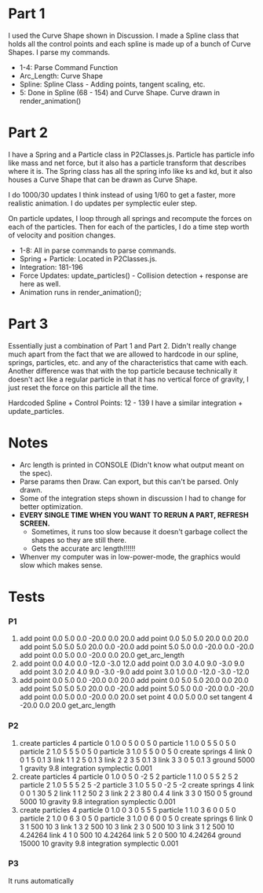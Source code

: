 # Part 1

I used the Curve Shape shown in Discussion. I made a Spline class that holds all the control
points and each spline is made up of a bunch of Curve Shapes. I parse my commands.

- 1-4: Parse Command Function
- Arc_Length: Curve Shape
- Spline: Spline Class - Adding points, tangent scaling, etc.
- 5: Done in Spline (68 - 154) and Curve Shape. Curve drawn in render_animation()

# Part 2

I have a Spring and a Particle class in P2Classes.js. Particle has particle info like mass
and net force, but it also has a particle transform that describes where it is. The Spring
class has all the spring info like ks and kd, but it also houses a Curve Shape that can be
drawn as Curve Shape.

I do 1000/30 updates I think instead of using 1/60 to get a faster, more realistic animation.
I do updates per symplectic euler step.

On particle updates, I loop through all springs and recompute the forces on each of the particles.
Then for each of the particles, I do a time step worth of velocity and position changes.

- 1-8: All in parse commands to parse commands.
- Spring + Particle: Located in P2Classes.js.
- Integration: 181-196
- Force Updates: update_particles() - Collision detection + response are here as well.
- Animation runs in render_animation();

# Part 3

Essentially just a combination of Part 1 and Part 2. Didn't really change much apart from the
fact that we are allowed to hardcode in our spline, springs, particles, etc. and any of the
characteristics that came with each. Another difference was that with the top particle because
technically it doesn't act like a regular particle in that it has no vertical force of gravity,
I just reset the force on this particle all the time.

Hardcoded Spline + Control Points: 12 - 139
I have a similar integration + update_particles.

# Notes

- Arc length is printed in CONSOLE (Didn't know what output meant on the spec).
- Parse params then Draw. Can export, but this can't be parsed. Only drawn.
- Some of the integration steps shown in discussion I had to change for
  better optimization.
- **EVERY SINGLE TIME WHEN YOU WANT TO RERUN A PART, REFRESH SCREEN.**
  - Sometimes, it runs too slow because it doesn't garbage collect the shapes
    so they are still there.
  - Gets the accurate arc length!!!!!!
- Whenver my computer was in low-power-mode, the graphics would slow which makes sense.

# Tests

### P1

1. add point 0.0 5.0 0.0 -20.0 0.0 20.0
   add point 0.0 5.0 5.0 20.0 0.0 20.0
   add point 5.0 5.0 5.0 20.0 0.0 -20.0
   add point 5.0 5.0 0.0 -20.0 0.0 -20.0
   add point 0.0 5.0 0.0 -20.0 0.0 20.0
   get_arc_length
2. add point 0.0 4.0 0.0 -12.0 -3.0 12.0
   add point 0.0 3.0 4.0 9.0 -3.0 9.0
   add point 3.0 2.0 4.0 9.0 -3.0 -9.0
   add point 3.0 1.0 0.0 -12.0 -3.0 -12.0
3. add point 0.0 5.0 0.0 -20.0 0.0 20.0
   add point 0.0 5.0 5.0 20.0 0.0 20.0
   add point 5.0 5.0 5.0 20.0 0.0 -20.0
   add point 5.0 5.0 0.0 -20.0 0.0 -20.0
   add point 0.0 5.0 0.0 -20.0 0.0 20.0
   set point 4 0.0 5.0 0.0
   set tangent 4 -20.0 0.0 20.0
   get_arc_length

### P2

1.  create particles 4
    particle 0 1.0 0 5 0 0 5 0
    particle 1 1.0 0 5 5 0 5 0
    particle 2 1.0 5 5 5 0 5 0
    particle 3 1.0 5 5 0 0 5 0
    create springs 4
    link 0 0 1 5 0.1 3
    link 1 1 2 5 0.1 3
    link 2 2 3 5 0.1 3
    link 3 3 0 5 0.1 3
    ground 5000 1
    gravity 9.8
    integration symplectic 0.001
2.  create particles 4
    particle 0 1.0 0 5 0 -2 5 2
    particle 1 1.0 0 5 5 2 5 2
    particle 2 1.0 5 5 5 2 5 -2
    particle 3 1.0 5 5 0 -2 5 -2
    create springs 4
    link 0 0 1 30 5 2
    link 1 1 2 50 2 3
    link 2 2 3 80 0.4 4
    link 3 3 0 150 0 5
    ground 5000 10
    gravity 9.8
    integration symplectic 0.001
3.  create particles 4
    particle 0 1.0 0 3 0 5 5 5
    particle 1 1.0 3 6 0 0 5 0
    particle 2 1.0 0 6 3 0 5 0
    particle 3 1.0 0 6 0 0 5 0
    create springs 6
    link 0 3 1 500 10 3
    link 1 3 2 500 10 3
    link 2 3 0 500 10 3
    link 3 1 2 500 10 4.24264
    link 4 1 0 500 10 4.24264
    link 5 2 0 500 10 4.24264
    ground 15000 10
    gravity 9.8
    integration symplectic 0.001

### P3

It runs automatically
